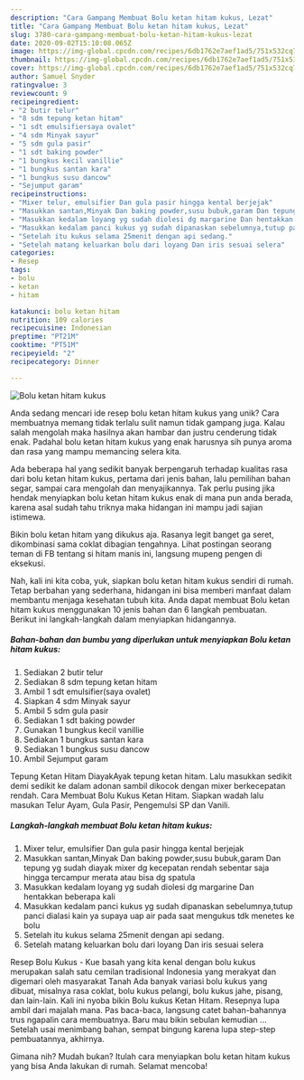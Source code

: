 ```yaml
---
description: "Cara Gampang Membuat Bolu ketan hitam kukus, Lezat"
title: "Cara Gampang Membuat Bolu ketan hitam kukus, Lezat"
slug: 3780-cara-gampang-membuat-bolu-ketan-hitam-kukus-lezat
date: 2020-09-02T15:10:08.065Z
image: https://img-global.cpcdn.com/recipes/6db1762e7aef1ad5/751x532cq70/bolu-ketan-hitam-kukus-foto-resep-utama.jpg
thumbnail: https://img-global.cpcdn.com/recipes/6db1762e7aef1ad5/751x532cq70/bolu-ketan-hitam-kukus-foto-resep-utama.jpg
cover: https://img-global.cpcdn.com/recipes/6db1762e7aef1ad5/751x532cq70/bolu-ketan-hitam-kukus-foto-resep-utama.jpg
author: Samuel Snyder
ratingvalue: 3
reviewcount: 9
recipeingredient:
- "2 butir telur"
- "8 sdm tepung ketan hitam"
- "1 sdt emulsifiersaya ovalet"
- "4 sdm Minyak sayur"
- "5 sdm gula pasir"
- "1 sdt baking powder"
- "1 bungkus kecil vanillie"
- "1 bungkus santan kara"
- "1 bungkus susu dancow"
- "Sejumput garam"
recipeinstructions:
- "Mixer telur, emulsifier Dan gula pasir hingga kental berjejak"
- "Masukkan santan,Minyak Dan baking powder,susu bubuk,garam Dan tepung yg sudah diayak mixer dg kecepatan rendah sebentar saja hingga tercampur merata atau bisa dg spatula"
- "Masukkan kedalam loyang yg sudah diolesi dg margarine Dan hentakkan beberapa kali"
- "Masukkan kedalam panci kukus yg sudah dipanaskan sebelumnya,tutup panci dialasi kain ya supaya uap air pada saat mengukus tdk menetes ke bolu"
- "Setelah itu kukus selama 25menit dengan api sedang."
- "Setelah matang keluarkan bolu dari loyang Dan iris sesuai selera"
categories:
- Resep
tags:
- bolu
- ketan
- hitam

katakunci: bolu ketan hitam 
nutrition: 109 calories
recipecuisine: Indonesian
preptime: "PT21M"
cooktime: "PT51M"
recipeyield: "2"
recipecategory: Dinner

---
```



![Bolu ketan hitam kukus](https://img-global.cpcdn.com/recipes/6db1762e7aef1ad5/751x532cq70/bolu-ketan-hitam-kukus-foto-resep-utama.jpg)

Anda sedang mencari ide resep bolu ketan hitam kukus yang unik? Cara membuatnya memang tidak terlalu sulit namun tidak gampang juga. Kalau salah mengolah maka hasilnya akan hambar dan justru cenderung tidak enak. Padahal bolu ketan hitam kukus yang enak harusnya sih punya aroma dan rasa yang mampu memancing selera kita.

Ada beberapa hal yang sedikit banyak berpengaruh terhadap kualitas rasa dari bolu ketan hitam kukus, pertama dari jenis bahan, lalu pemilihan bahan segar, sampai cara mengolah dan menyajikannya. Tak perlu pusing jika hendak menyiapkan bolu ketan hitam kukus enak di mana pun anda berada, karena asal sudah tahu triknya maka hidangan ini mampu jadi sajian istimewa.

Bikin bolu ketan hitam yang dikukus aja. Rasanya legit banget ga seret, dikombinasi sama coklat dibagian tengahnya. Lihat postingan seorang teman di FB tentang si hitam manis ini, langsung mupeng pengen di eksekusi.


Nah, kali ini kita coba, yuk, siapkan bolu ketan hitam kukus sendiri di rumah. Tetap berbahan yang sederhana, hidangan ini bisa memberi manfaat dalam membantu menjaga kesehatan tubuh kita. Anda dapat membuat Bolu ketan hitam kukus menggunakan 10 jenis bahan dan 6 langkah pembuatan. Berikut ini langkah-langkah dalam menyiapkan hidangannya.

<!--inarticleads1-->

##### Bahan-bahan dan bumbu yang diperlukan untuk menyiapkan Bolu ketan hitam kukus:

1. Sediakan 2 butir telur
1. Sediakan 8 sdm tepung ketan hitam
1. Ambil 1 sdt emulsifier(saya ovalet)
1. Siapkan 4 sdm Minyak sayur
1. Ambil 5 sdm gula pasir
1. Sediakan 1 sdt baking powder
1. Gunakan 1 bungkus kecil vanillie
1. Sediakan 1 bungkus santan kara
1. Sediakan 1 bungkus susu dancow
1. Ambil Sejumput garam


Tepung Ketan Hitam DiayakAyak tepung ketan hitam. Lalu masukkan sedikit demi sedikit ke dalam adonan sambil dikocok dengan mixer berkecepatan rendah. Cara Membuat Bolu Kukus Ketan Hitam. Siapkan wadah lalu masukan Telur Ayam, Gula Pasir, Pengemulsi SP dan Vanili. 

<!--inarticleads2-->

##### Langkah-langkah membuat Bolu ketan hitam kukus:

1. Mixer telur, emulsifier Dan gula pasir hingga kental berjejak
1. Masukkan santan,Minyak Dan baking powder,susu bubuk,garam Dan tepung yg sudah diayak mixer dg kecepatan rendah sebentar saja hingga tercampur merata atau bisa dg spatula
1. Masukkan kedalam loyang yg sudah diolesi dg margarine Dan hentakkan beberapa kali
1. Masukkan kedalam panci kukus yg sudah dipanaskan sebelumnya,tutup panci dialasi kain ya supaya uap air pada saat mengukus tdk menetes ke bolu
1. Setelah itu kukus selama 25menit dengan api sedang.
1. Setelah matang keluarkan bolu dari loyang Dan iris sesuai selera


Resep Bolu Kukus - Kue basah yang kita kenal dengan bolu kukus merupakan salah satu cemilan tradisional Indonesia yang merakyat dan digemari oleh masyarakat Tanah Ada banyak variasi bolu kukus yang dibuat, misalnya rasa coklat, bolu kukus pelangi, bolu kukus jahe, pisang, dan lain-lain. Kali ini nyoba bikin Bolu kukus Ketan Hitam. Resepnya lupa ambil dari majalah mana. Pas baca-baca, langsung catet bahan-bahannya trus ngapalin cara membuatnya. Baru mau bikin sebulan kemudian … Setelah usai menimbang bahan, sempat bingung karena lupa step-step pembuatannya, akhirnya. 

Gimana nih? Mudah bukan? Itulah cara menyiapkan bolu ketan hitam kukus yang bisa Anda lakukan di rumah. Selamat mencoba!
